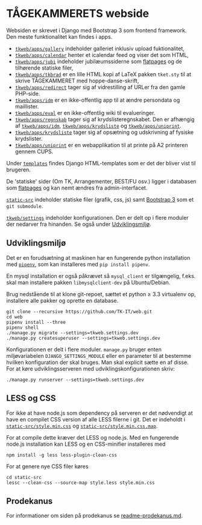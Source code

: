 # TÅGEKAMMERETS webside

Websiden er skrevet i Django med Bootstrap 3 som frontend framework.
Den meste funktionalitet kan findes i apps.

- [`tkweb/apps/gallery`](tkweb/apps/gallery) indeholder galleriet inklusiv
  upload fuktionalitet,
- [`tkweb/apps/calendar`](tkweb/apps/calendar) henter et icalendar feed og viser
  det som HTML,
- [`tkweb/apps/jubi`](tkweb/apps/jubi) indeholder jubilæumssiderne som
  [flatpages](https://docs.djangoproject.com/en/1.8/ref/contrib/flatpages/) og
  de tilhørende statiske filer,
- [`tkweb/apps/tkbrad`](tkweb/apps/tkbrand) er en lille HTML kopi af LaTeX
  pakken `tket.sty` til at skrive TÅGEKAMMERET med hoppe-danse-skrift,
- [`tkweb/apps/redirect`](tkweb/apps/redirect) tager sig af vidrestilling af
  URLer fra den gamle PHP-side.
- [`tkweb/apps/idm`](tkweb/apps/idm) er en ikke-offentlig app til at ændre
  persondata og maillister.
- [`tkweb/apps/eval`](tkweb/apps/eval) er en ikke-offentlig wiki til evalueringer.
- [`tkweb/apps/regnskab`](tkweb/apps/regnskab) tager sig af
  krydslisteregnskabet. Den er afhængig af [`tkweb/apps/idm`](tkweb/apps/idm),
  [`tkweb/apps/krydsliste`](tkweb/apps/krydsliste) og
  [`tkweb/apps/uniprint`](tkweb/apps/uniprint).
- [`tkweb/apps/krydsliste`](tkweb/apps/krydsliste) tager sig af opsætning og
  udskrivning af fysiske krydslister.
- [`tkweb/apps/uniprint`](tkweb/apps/uniprint) er en webapplikation til at
  printe på A2 printeren gennem CUPS.

Under [`templates`](templates) findes Django HTML-templates som er det der
bliver vist til brugeren.

De 'statiske' sider (Om TK, Arrangementer, BEST/FU osv.) ligger i databasen som
[flatpages](https://docs.djangoproject.com/en/1.8/ref/contrib/flatpages/) og kan
nemt ændres fra admin-interfacet.

[`static-src`](static-src) indeholder statiske filer (grafik, css, js) samt
[Bootstrap 3](http://getbootstrap.com) som et `git submodule`.

[`tkweb/settings`](tkweb/settings) indeholder konfigurationen. Den er delt op i
flere moduler der nedarver fra hinanden. Se også under
[Udviklingsmiljø](#udviklingsmiljø).

## Udviklingsmiljø

Det er en forudsætning at maskinen har en fungerende python installation med
[`pipenv`](https://docs.pipenv.org/), som kan installeres med `pip install pipenv`.

En mysql installation er også påkrævet så `mysql_client` er tilgængelig, f.eks. skal man installere pakken `libmysqlclient-dev` på Ubuntu/Debian.

Brug nedstående til at klone git-repoet, sættet et python ≥ 3.3 virtualenv op,
installere alle pakker og oprette en database.

```shell
git clone --recursive https://github.com/TK-IT/web.git
cd web
pipenv install --three
pipenv shell
./manage.py migrate --settings=tkweb.settings.dev
./manage.py createsuperuser --settings=tkweb.settings.dev
```

Konfigurationen er delt i flere moduler. `manage.py` bruger enten
miljøvariabelen `DJANGO_SETTINGS_MODULE` eller en parameter til at bestemme
hvilken konfiguration der skal bruges. Man skal explicit sætte en af disse. For
at køre udviklingsserveren med udviklingskonfigurationen skriv:

```shell
./manage.py runserver --settings=tkweb.settings.dev
```

## LESS og CSS

For ikke at have node.js som dependency på serveren er det nødvendigt at have en
compilet CSS version af alle LESS filerne i git. Det er indeholdt i
[`static-src/style.min.css`](static-src/style.min.css) og
[`static-src/style.min.css.map`](static-src/style.min.css.map).

For at compile dette kræver det LESS og node.js. Med en fungerende node.js
installation kan LESS og en CSS-minifier installeres med
```shell
npm install -g less less-plugin-clean-css
```
For at genere nye CSS filer køres
```shell
cd static-src
lessc --clean-css --source-map style.less style.min.css
```

## Prodekanus

For informationer om siden på prodekanus
se [readme-prodekanus.md](readme-prodekanus.md).
